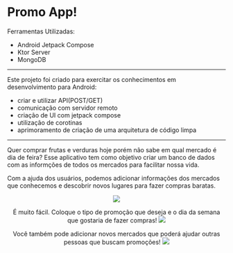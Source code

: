 # Promo App! 

Ferramentas Utilizadas:
 <ul>
  <li>Android Jetpack Compose</li>
  <li>Ktor Server</li>
  <li>MongoDB</li>
</ul> 

<hr class="rounded">

Este projeto foi criado para exercitar os conhecimentos em desenvolvimento para Android:

<ul>
  <li>criar e utilizar API(POST/GET)</li>
  <li>comunicação com servidor remoto</li>
  <li>criação de UI com jetpack compose</li>
  <li>utilização de corotinas</li>
  <li>aprimoramento de criação de uma arquitetura de código limpa</li>
    
</ul> 
<hr class="rounded">

Quer comprar frutas e verduras hoje porém não sabe em qual mercado é dia de feira?
Esse aplicativo tem como objetivo criar um banco de dados com as informções de todos os mercados para facilitar nossa vida.

Com a ajuda dos usuários, podemos adicionar informações dos mercados que conhecemos e descobrir novos lugares para fazer compras baratas.

<p align="center">
  <img src="https://i.postimg.cc/MTVCDCRG/Screenshot-20230123-200024.png">
</p>
<p align="center">
É muito fácil. Coloque o tipo de promoção que deseja e o dia da semana que gostaria de fazer compras!
  <img src="https://i.postimg.cc/2yYPX0F7/Screenshot-20230123-200044.png">
</p>
<p align="center">
Você também pode adicionar novos mercados que poderá ajudar outras pessoas que buscam promoções!
  <img src="https://i.postimg.cc/QCqRLcfG/Screenshot-20230123-200119.png">
</p>
